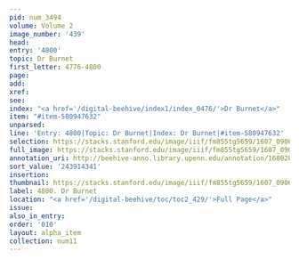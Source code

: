 ```yaml
---
pid: num_3494
volume: Volume 2
image_number: '439'
head:
entry: '4800'
topic: Dr Burnet
first_letter: 4776-4800
page:
add:
xref:
see:
index: "<a href='/digital-beehive/index1/index_0476/'>Dr Burnet</a>"
item: "#item-580947632"
unparsed:
line: 'Entry: 4800|Topic: Dr Burnet|Index: Dr Burnet|#item-580947632'
selection: https://stacks.stanford.edu/image/iiif/fm855tg5659/1607_0906/427,4341,2233,225/full/0/default.jpg
full_image: https://stacks.stanford.edu/image/iiif/fm855tg5659/1607_0906/full/full/0/default.jpg
annotation_uri: http://beehive-anno.library.upenn.edu/annotation/1680283091562
sort_value: '243914341'
insertion:
thumbnail: https://stacks.stanford.edu/image/iiif/fm855tg5659/1607_0906/427,4341,600,180/250,/0/default.jpg
label: 4800. Dr Burnet
location: "<a href='/digital-beehive/toc/toc2_429/'>Full Page</a>"
issue:
also_in_entry:
order: '010'
layout: alpha_item
collection: num11
---
```

